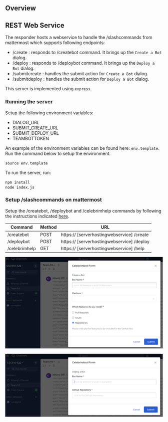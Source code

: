 ## Overview

## REST Web Service
The responder hosts a webservice to handle the /slashcommands from mattermost which supports following endpoints:
- /create : responds to /createbot command. It brings up the `Create a Bot` dialog.
- /deploy : responds to /deploybot command. It brings up the `Deploy a Bot` dialog.
- /submitcreate : handles the submit action for `Create a Bot` dialog.
- /submitdeploy : handles the submit action for `Deploy a Bot` dialog.

This server is implemented using `express`. 

### Running the server
Setup the following environment variables:
- DIALOG_URL
- SUBMIT_CREATE_URL
- SUBMIT_DEPLOY_URL
- TEAMBOTTOKEN

An example of the environment variables can be found here: `env.template`. Run the command below to setup the environment.

```
source env.template
```

To run the server, run:

```
npm install
node index.js
```

### Setup /slashcommands on mattermost
Setup the /createbot, /deploybot and /celebrimhelp commands by following the instructions indicated [here](https://developers.mattermost.com/integrate/admin-guide/admin-slash-commands/).


Command | Method | URL
------------ | ------------- | ------------- 
/createbot | POST | https:// [serverhostingwebservice] /create
/deploybot | POST | https:// [serverhostingwebservice] /deploy
/celebrimhelp | GET | https:// [serverhostingwebservice] /help

![Create Form](../images/createbot.png)

![Deploy Form](../images/deploybot.png)